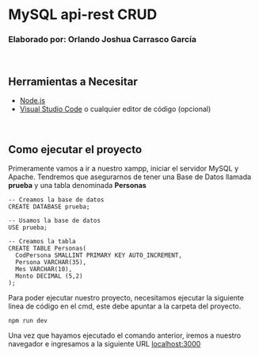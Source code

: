 # MySQL api-rest CRUD
### Elaborado por: Orlando Joshua Carrasco García

<br>

## Herramientas a Necesitar
- [Node.js](https://nodejs.org/es/)
- [Visual Studio Code](https://code.visualstudio.com/) o cualquier editor de código (opcional)

<br>

## Como ejecutar el proyecto
Primeramente vamos a ir a nuestro xampp, iniciar el servidor MySQL y Apache. 
Tendremos que asegurarnos de tener una Base de Datos llamada **prueba** y una tabla denominada **Personas**
~~~
-- Creamos la base de datos
CREATE DATABASE prueba;

-- Usamos la base de datos
USE prueba;

-- Creamos la tabla
CREATE TABLE Personas(
  CodPersona SMALLINT PRIMARY KEY AUTO_INCREMENT,
  Persona VARCHAR(35),
  Mes VARCHAR(10),
  Monto DECIMAL (5,2)
);
~~~

Para poder ejecutar nuestro proyecto, necesitamos ejecutar la siguiente linea de código en el cmd, este debe apuntar a la carpeta del proyecto.
~~~
npm run dev
~~~

Una vez que hayamos ejecutado el comando anterior, iremos a nuestro navegador e ingresamos a la siguiente URL
[localhost:3000](http://localhost:3000/)

